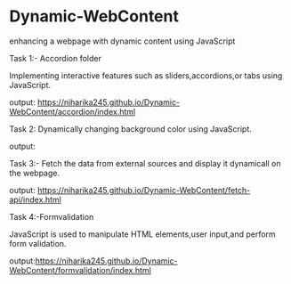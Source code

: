 # Dynamic-WebContent
enhancing a webpage with dynamic content using JavaScript

Task 1:- Accordion folder

Implementing interactive features such as sliders,accordions,or tabs using JavaScript.

output: https://niharika245.github.io/Dynamic-WebContent/accordion/index.html


Task 2: Dynamically changing background color using JavaScript.

output:


Task 3:- Fetch the data from external sources and display it dynamicall on the webpage.

output: https://niharika245.github.io/Dynamic-WebContent/fetch-api/index.html


Task 4:-Formvalidation

JavaScript is used to manipulate HTML elements,user input,and perform form validation.

output:https://niharika245.github.io/Dynamic-WebContent/formvalidation/index.html

